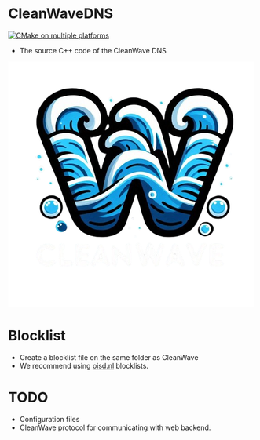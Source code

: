 # CleanWaveDNS
[![CMake on multiple platforms](https://github.com/TheCleanWave/CleanWaveDNS/actions/workflows/cmake-multi-platform.yml/badge.svg)](https://github.com/TheCleanWave/CleanWaveDNS/actions/workflows/cmake-multi-platform.yml)
- The source C++ code of the CleanWave DNS

<img src="./img/logo-nobg.png" />

# Blocklist
- Create a blocklist file on the same folder as CleanWave
- We recommend using [oisd.nl](https://oisd.nl) blocklists.
# TODO
- Configuration files
- CleanWave protocol for communicating with web backend.